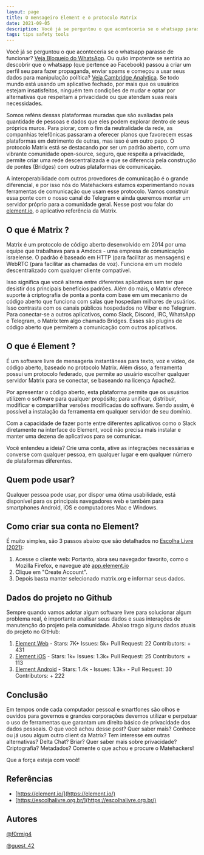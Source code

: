 ```yaml
---
layout: page
title: O mensageiro Element e o protocolo Matrix
date: 2021-09-05
description: Você já se perguntou o que aconteceria se o whatsapp parasse de funcionar? Ou quão impotente se sentiria ao descobrir que o WhatsApp passou a criar um perfil seu para fazer propaganda...
tags: tips safety tools
---
```


Você já se perguntou o que aconteceria se o whatsapp parasse de funcionar? [Veja Bloqueio do WhatsApp](https://pt.wikipedia.org/wiki/Bloqueio_do_WhatsApp_no_Brasil). Ou quão impotente se sentiria ao descobrir que o whatsapp (que pertence ao Facebook) passou a criar um perfil seu para fazer propaganda, enviar spams e começou a usar seus dados para manipulação política? [Veja Cambridge Analytica](https://pt.wikipedia.org/wiki/Cambridge_Analytica). Se todo mundo está usando um aplicativo fechado, por mais que os usuários estejam insatisfeitos, ninguém tem condições de mudar e optar por alternativas que respeitam a privacidade ou que atendam suas reais necessidades.

Somos reféns dessas plataformas muradas que são avaliadas pela quantidade de pessoas e dados que eles podem explorar dentro de seus próprios muros. Para piorar, com o fim da neutralidade da rede, as companhias telefônicas passaram a oferecer planos que favorecem essas plataformas em detrimento de outras, mas isso é um outro papo. O protocolo Matrix está se destacando por ser um padrão aberto, com uma vibrante comunidade open-source, seguro, que respeita a privacidade, permite criar uma rede descentralizada e que se diferencia pela construção de pontes (Bridges) com outras plataformas de comunicação.

A interoperabilidade com outros provedores de comunicação é o grande diferencial, e por isso nós do Matehackers estamos experimentando novas ferramentas de comunicação que usam esse protocolo. Vamos construir essa ponte com o nosso canal do Telegram e ainda queremos montar um servidor próprio para a comunidade geral. Nesse post vou falar do [element.io](https://element.io), o aplicativo referência da Matrix.


## O que é Matrix ?

Matrix é um protocolo de código aberto desenvolvido em 2014 por uma equipe que trabalhava para a Amdocs - uma empresa de comunicação israelense. O padrão é baseado em HTTP (para facilitar as mensagens) e WebRTC (para facilitar as chamadas de voz). Funciona em um modelo descentralizado com qualquer cliente compatível.

Isso significa que você alterna entre diferentes aplicativos sem ter que desistir dos principais benefícios padrões.
Além do mais, o Matrix oferece suporte à criptografia de ponta a ponta com base em um mecanismo de código aberto que funciona com salas que hospedam milhares de usuários. Isso contrasta com os canais públicos hospedados no Viber e no Telegram.
Para conectar-se a outros aplicativos, como Slack, Discord, IRC, WhatsApp e Telegram, o Matrix tem algo chamado Bridges. Esses são plugins de código aberto que permitem a comunicação com outros aplicativos.


## O que é Element ?

É um software livre de mensageria instantâneas para texto, voz e vídeo, de código aberto, baseado no protocolo Matrix. Além disso, a ferramenta possui um protocolo federado, que permite ao usuário escolher qualquer servidor Matrix para se conectar, se baseando na licença Apache2.

Por apresentar o código aberto, esta plataforma permite que os usuários utilizem o software para qualquer propósito; para unificar, distribuir, modificar e compartilhar versões modificadas do software. Sendo assim, é possível a instalação da ferramenta em qualquer servidor de seu domínio.

Com a capacidade de fazer ponte entre diferentes aplicativos como o Slack diretamente na interface do Element, você não precisa mais instalar e manter uma dezena de aplicativos para se comunicar.

Você entendeu a ideia? Crie uma conta, ative as integrações necessárias e converse com qualquer pessoa, em qualquer lugar e em qualquer número de plataformas diferentes.

## Quem pode usar?

Qualquer pessoa pode usar, por dispor uma ótima usabilidade, está disponível para os principais navegadores web e também para smartphones Android, iOS e computadores Mac e Windows.

## Como criar sua conta no Element?

É muito simples, são 3 passos abaixo que são detalhados no [Escolha Livre (2021)](https://escolhalivre.org.br/element/):

1. Acesse o cliente web: Portanto, abra seu navegador favorito, como o Mozilla Firefox, e navegue até [app.element.io](https://app.element.io)
2. Clique em "Create Account".
3. Depois basta manter selecionado matrix.org e informar seus dados.


## Dados do projeto no Github

Sempre quando vamos adotar algum software livre para solucionar algum problema real, é importante analisar seus dados e suas interações de manutenção do projeto pela comunidade. Abaixo trago alguns dados atuais do projeto no GitHub:

1. [Element Web](https://github.com/vector-im/element-web) - Stars: 7K+ Issues: 5k+ Pull Request: 22 Contributors: + 431
2. [Element iOS](https://github.com/vector-im/element-ios) - Stars: 1k+ Issues: 1.3k+ Pull Request: 25 Contributors: + 113
3. [Element Android](https://github.com/vector-im/element-android/) - Stars: 1.4k - Issues: 1.3k+ - Pull Request: 30 Contributors: + 222

## Conclusão

Em tempos onde cada computador pessoal e smartfones são olhos e ouvidos para governos e grandes corporações devemos utilizar e perpetuar o uso de ferramentas que garantam um direito básico de privacidade dos dados pessoais.
O que você achou desse post? Quer saber mais? Conhece ou já usou algum outro client da Matrix? Tem interesse em outras alternativas? Delta Chat? Briar? Quer saber mais sobre privacidade? Criptografia? Metadados? Comente o que achou e procure o Matehackers!

Que a força esteja com você!


## Referências

- [https://element.io/](https://element.io/)
- [https://escolhalivre.org.br/](https://escolhalivre.org.br/)

## Autores

[@f0rmig4](https://app.element.io/#/user/@f0rmig4:matrix.org)

[@guest_42](https://app.element.io/#/user/@guest_42:matrix.org)

